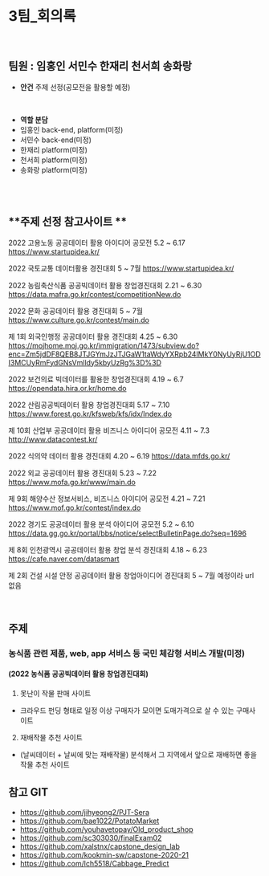 <br>

# 3팀_회의록 #

<br>

## **팀원 : 임홍인 서민수 한재리 천서희 송화랑**
+ **안건** 주제 선정(공모전을 활용할 예정)
<br>

+ **역할 분담**
+ 임홍인 back-end, platform(미정)
+ 서민수 back-end(미정)
+ 한재리 platform(미정)
+ 천서희 platform(미정)
+ 송화랑 platform(미정)
<br>


<br>

## **주제 선정 참고사이트 **
2022 고용노동 공공데이터 활용 아이디어 공모전 5.2 ~ 6.17
https://www.startupidea.kr/

2022 국토교통 데이터활용 경진대회 5 ~ 7월
https://www.startupidea.kr/

2022 농림축산식품 공공빅데이터 활용 창업경진대회 2.21 ~ 6.30
https://data.mafra.go.kr/contest/competitionNew.do

2022 문화 공공데이터 활용 경진대회 5 ~ 7월
https://www.culture.go.kr/contest/main.do

제 1회 외국인행정 공공데이터 활용 경진대회 4.25 ~ 6.30
https://mojhome.moj.go.kr/immigration/1473/subview.do?enc=Zm5jdDF8QEB8JTJGYmJzJTJGaW1taWdyYXRpb24lMkY0NyUyRjU1ODI3MCUyRmFydGNsVmlldy5kbyUzRg%3D%3D

2022 보건의료 빅데이터를 활용한 창업경진대회 4.19 ~ 6.7
https://opendata.hira.or.kr/home.do

2022 산림공공빅데이터 활용 창업경진대회 5.17 ~ 7.10
https://www.forest.go.kr/kfsweb/kfs/idx/Index.do

제 10회 산업부 공공데이터 활용 비즈니스 아이디어 공모전 4.11 ~ 7.3
http://www.datacontest.kr/

2022 식의약 데이터 활용 경진대회 4.20 ~ 6.19
https://data.mfds.go.kr/

2022 외교 공공데이터 활용 경진대회 5.23 ~ 7.22
https://www.mofa.go.kr/www/main.do

제 9회 해양수산 정보서비스, 비즈니스 아이디어 공모전 4.21 ~ 7.21
https://www.mof.go.kr/contest/index.do

2022 경기도 공공데이터 활용 분석 아이디어 공모전 5.2 ~ 6.10
https://data.gg.go.kr/portal/bbs/notice/selectBulletinPage.do?seq=1696

제 8회 인천광역시 공공데이터 활용 창업 분석 경진대회 4.18  ~ 6.23
https://cafe.naver.com/datasmart

제 2회 건설 시설 안정 공공데이터 활용 창업아이디어 경진대회 5  ~ 7월
예정이라 url 없음

<br>

 ## **주제**
  ### 농식품 관련 제품, web, app 서비스 등 국민 체감형 서비스 개발(미정)
  #### (2022 농식품 공공빅데이터 활용 창업경진대회)

1. 못난이 작물 판매 사이트
- 크라우드 펀딩 형태로 일정 이상 구매자가 모이면 도매가격으로 살 수 있는 구매사이트

2. 재배작물 추천 사이트
- (날씨데이터 + 날씨에 맞는 재배작물) 분석해서 그 지역에서 앞으로 재배하면 좋을 작물 추천 사이트

## **참고 GIT**
  + https://github.com/jihyeong2/PJT-Sera
  + https://github.com/bae1022/PotatoMarket
  + https://github.com/youhavetopay/Old_product_shop
  + https://github.com/sc303030/finalExam02
  + https://github.com/xalstnx/capstone_design_lab
  + https://github.com/kookmin-sw/capstone-2020-21
  + https://github.com/lch5518/Cabbage_Predict
 
